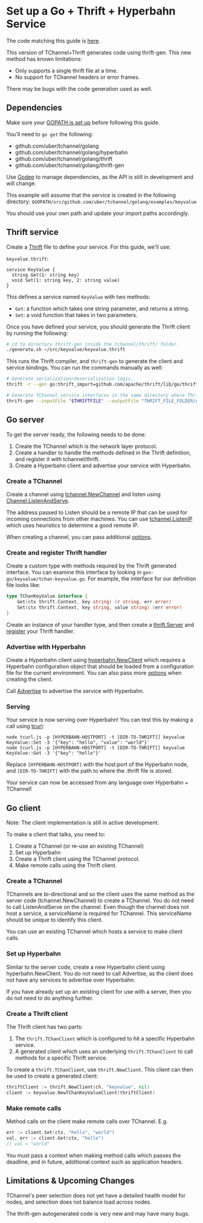 # Set up a Go + Thrift + Hyperbahn Service

The code matching this guide is [here](../examples/keyvalue).

This version of TChannel+Thrift generates code using thrift-gen. This new method has known limitations:
 * Only supports a single thrift file at a time.
 * No support for TChannel headers or error frames.

There may be bugs with the code generation used as well.

## Dependencies

Make sure your [GOPATH is set up](http://golang.org/doc/code.html) before following this guide.

You'll need to `go get` the following:
* github.com/uber/tchannel/golang
* github.com/uber/tchannel/golang/hyperbahn
* github.com/uber/tchannel/golang/thrift
* github.com/uber/tchannel/golang/thrift-gen

Use [Godep](https://github.com/tools/godep) to manage dependencies, as the API is still in development and will change.

This example will assume that the service is created in the following directory:
`$GOPATH/src/github.com/uber/tchannel/golang/examples/keyvalue`

You should use your own path and update your import paths accordingly.

## Thrift service

Create a [Thrift](https://thrift.apache.org/) file to define your service. For this guide, we'll use:

`keyvalue.thrift`:
```thrift
service KeyValue {
  string Get(1: string key)
  void Set(1: string key, 2: string value)
}
```

This defines a service named `KeyValue` with two methods:
 * `Get`: a function which takes one string parameter, and returns a string.
 * `Set`: a void function that takes in two parameters.

Once you have defined your service, you should generate the Thrift client by running the following:

```bash
# cd to directory thrift-gen inside the tchannel/thrift/ folder.
./generate.sh ~/src/keyvalue/keyvalue.thrift
```

This runs the Thrift compiler, and `thrift-gen` to generate the client and service bindings.
You can run the commands manually as well:

```bash
# Generate serialization/deserialization logic.
thrift -r --gen go:thrift_import=github.com/apache/thrift/lib/go/thrift keyvalue.thrift

# Generate TChannel service interfaces in the same directory where Thrift generates code.
thrift-gen --inputFile "$THRIFTFILE" --outputFile "THRIFT_FILE_FOLDER/gen-go/thriftName/tchan-keyvalue.go"
```

## Go server

To get the server ready, the following needs to be done:
1. Create the TChannel which is the network layer protocol.
2. Create a handler to handle the methods defined in the Thrift definition, and register it with tchannel/thrift.
3. Create a Hyperbahn client and advertise your service with Hyperbahn.

### Create a TChannel
Create a channel using [tchannel.NewChannel](http://godoc.org/github.com/uber/tchannel/golang#NewChannel) and listen using [Channel.ListenAndServe](http://godoc.org/github.com/uber/tchannel/golang#Channel.ListenAndServe).

The address passed to Listen should be a remote IP that can be used for incoming connections from other machines. You can use [tchannel.ListenIP](http://godoc.org/github.com/uber/tchannel/golang#ListenIP) which uses heuristics to determine a good remote IP.

When creating a channel, you can pass additional [options](http://godoc.org/github.com/uber/tchannel/golang#ChannelOptions).

### Create and register Thrift handler

Create a custom type with methods required by the Thrift generated interface. You can examine this interface by looking in `gen-go/keyvalue/tchan-keyvalue.go`. For example, the interface for our definition file looks like:
```go
type TChanKeyValue interface {
	Get(ctx thrift.Context, key string) (r string, err error)
	Set(ctx thrift.Context, key string, value string) (err error)
}
```
Create an instance of your handler type, and then create a [thrift.Server](http://godoc.org/github.com/uber/tchannel/golang/thrift#NewServer) and [register](http://godoc.org/github.com/uber/tchannel/golang/thrift#Server.RegisterV2) your Thrift handler.

### Advertise with Hyperbahn

Create a Hyperbahn client using [hyperbahn.NewClient](http://godoc.org/github.com/uber/tchannel/golang/hyperbahn#NewClient) which requires a Hyperbahn configuration object that should be loaded from a configuration file for the current environment. You can also pass more [options](http://godoc.org/github.com/uber/tchannel/golang/hyperbahn#ClientOptions) when creating the client.

Call [Advertise](http://godoc.org/github.com/uber/tchannel/golang/hyperbahn#Client.Advertise) to advertise the service with Hyperbahn.

### Serving

Your service is now serving over Hyperbahn! You can test this by making a call using [tcurl](https://github.com/uber/tcurl):

```
node tcurl.js -p [HYPERBAHN-HOSTPORT] -t [DIR-TO-THRIFT]] keyvalue KeyValue::Set -3 '{"key": "hello", "value": "world"}'
node tcurl.js -p [HYPERBAHN-HOSTPORT] -t [DIR-TO-THRIFT]] keyvalue KeyValue::Get -3 '{"key": "hello"}'
```

Replace `[HYPERBAHN-HOSTPORT]` with the host:port of the Hyperbahn node, and `[DIR-TO-THRIFT]` with the path to where the .thrift file is stored.

Your service can now be accessed from any language over Hyperbahn + TChannel!

## Go client

Note: The client implementation is still in active development.

To make a client that talks, you need to:

1. Create a TChannel (or re-use an existing TChannel)
2. Set up Hyperbahn
3. Create a Thrift client using the TChannel protocol.
4. Make remote calls using the Thrift client.

### Create a TChannel

TChannels are bi-directional and so the client uses the same method as the server code (tchannel.NewChannel) to create a TChannel. You do not need to call ListenAndServe on the channel. Even though the channel does not host a service, a serviceName is required
for TChannel. This serviceName should be unique to identify this client.

You can use an existing TChannel which hosts a service to make client calls.

### Set up Hyperbahn

Similar to the server code, create a new Hyperbahn client using hyperbahn.NewClient. You do not
need to call Advertise, as the client does not have any services to advertise over Hyperbahn.

If you have already set up an existing client for use with a server, then you do not
need to do anything further.

### Create a Thrift client

The Thrift client has two parts:
1. The `thrift.TChanClient` which is configured to hit a specific Hyperbahn service.
2. A generated client which uses an underlying `thrift.TChanClient` to call methods for a specific Thrift service.

To create a `thrift.TChanClient`, use `thrift.NewClient`. This client can then be used to create a generated client:
```go
thriftClient := thrift.NewClient(ch, "keyvalue", nil)
client := keyvalue.NewTChanKeyValueClient(thriftClient)
```

### Make remote calls

Method calls on the client make remote calls over TChannel. E.g.
```go
err := client.Set(ctx, "hello", "world")
val, err := client.Get(ctx, "hello")
// val = "world"
```

You must pass a context when making method calls which passes the deadline, and in future, additional context such as application headers.

## Limitations & Upcoming Changes

TChannel's peer selection does not yet have a detailed health model for nodes, and selection
does not balance load across nodes.

The thrift-gen autogenerated code is very new and may have many bugs.
